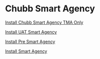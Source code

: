 # Chubb Smart Agency 


[Install Chubb Smart Agency TMA Only](itms-services:////?action=download-manifest&amp;url=https://gitlab.com/ntoannhan/sa-public/-/raw/master/ExportOptions.plist)


[Install UAT Smart Agency](itms-services:////?action=download-manifest&amp;url=https://gitlab.com/ntoannhan/sa-public/-/raw/master/ExportOptions_option1.plist)

[Install Pre Smart Agency](itms-services:////?action=download-manifest&amp;url=https://gitlab.com/ntoannhan/sa-public/-/raw/master/ExportOptions_option2.plist)

[Install Smart Agency](itms-services:////?action=download-manifest&amp;url=https://gitlab.com/ntoannhan/sa-public/-/raw/master/ExportOptions_option3.plist)